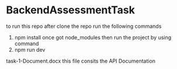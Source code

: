 # BackendAssessmentTask
to run this repo after clone the repo run the following commands
1) npm install
once got node_modules then run the project by using command
2) npm run dev

task-1-Document.docx this file consits the API Documentation


